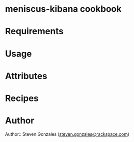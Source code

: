 # meniscus-kibana cookbook

# Requirements

# Usage

# Attributes

# Recipes

# Author

Author:: Steven Gonzales (<steven.gonzales@rackspace.com>)
